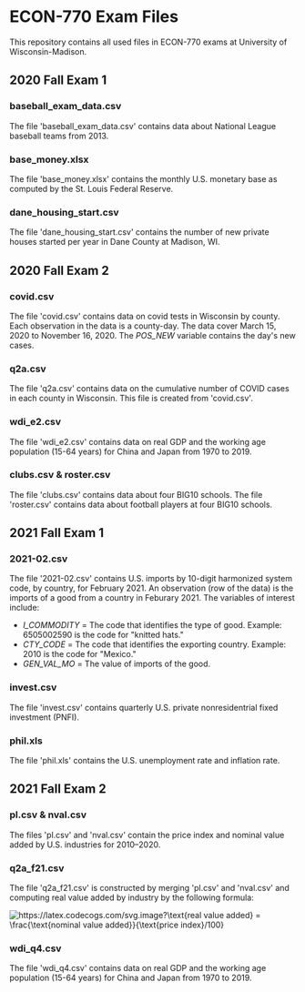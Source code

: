 # ECON-770 Exam Files
This repository contains all used files in ECON-770 exams at University of Wisconsin-Madison.

## 2020 Fall Exam 1

### baseball_exam_data.csv
The file 'baseball_exam_data.csv' contains data about National League baseball teams from 2013.

### base_money.xlsx
The file 'base_money.xlsx' contains the monthly U.S. monetary base as computed by the St. Louis Federal Reserve.

### dane_housing_start.csv
The file 'dane_housing_start.csv' contains the number of new private houses started per year in Dane County at Madison, WI.


## 2020 Fall Exam 2

### covid.csv
The file 'covid.csv' contains data on covid tests in Wisconsin by county. Each observation in the data is a county-day. The data cover March 15, 2020 to November 16, 2020. The *POS_NEW* variable contains the day's new cases.

### q2a.csv
The file 'q2a.csv' contains data on the cumulative number of COVID cases in each county in Wisconsin. This file is created from 'covid.csv'.

### wdi_e2.csv
The file 'wdi_e2.csv' contains data on real GDP and the working age population (15-64 years) for China and Japan from 1970 to 2019.

### clubs.csv & roster.csv
The file 'clubs.csv' contains data about four BIG10 schools. The file 'roster.csv' contains data about football players at four BIG10 schools.


## 2021 Fall Exam 1

### 2021-02.csv
The file '2021-02.csv' contains U.S. imports by 10-digit harmonized system code, by country, for February 2021. An observation (row of the data) is the imports of a good from a country in Feburary 2021. The variables of interest include:
* *I_COMMODITY* = The code that identifies the type of good. Example: 6505002590 is the code for "knitted hats."
* *CTY_CODE* = The code that identifies the exporting country. Example: 2010 is the code for "Mexico."
* *GEN_VAL_MO* = The value of imports of the good.

### invest.csv
The file 'invest.csv' contains quarterly U.S. private nonresidentrial fixed investment (PNFI).

### phil.xls
The file 'phil.xls' contains the U.S. unemployment rate and inflation rate.


## 2021 Fall Exam 2

### pl.csv & nval.csv
The files 'pl.csv' and 'nval.csv' contain the price index and nominal value added by U.S. industries for 2010–2020.

### q2a_f21.csv
The file 'q2a_f21.csv' is constructed by merging 'pl.csv' and 'nval.csv' and computing real value added by industry by the following formula:

<img src="https://latex.codecogs.com/svg.image?\text{real&space;value&space;added}&space;=&space;\frac{\text{nominal&space;value&space;added}}{\text{price&space;index}/100}" title="https://latex.codecogs.com/svg.image?\text{real value added} = \frac{\text{nominal value added}}{\text{price index}/100}" />

### wdi_q4.csv
The file 'wdi_q4.csv' contains data on real GDP and the working age population (15-64 years) for China and Japan from 1970 to 2019.
